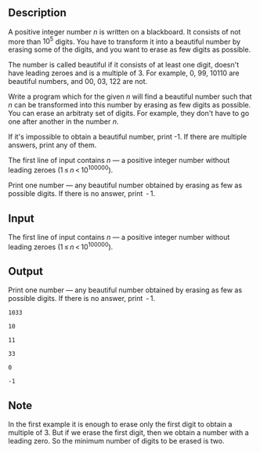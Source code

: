 ## Description

<div><p>A positive integer number <span class="tex-span"><i>n</i></span> is written on a blackboard. It consists of not more than <span class="tex-span">10<sup class="upper-index">5</sup></span> digits. You have to transform it into a <span class="tex-font-style-it">beautiful</span> number by erasing some of the digits, and you want to erase as few digits as possible.</p><p>The number is called beautiful if it consists of at least one digit, doesn't have leading zeroes and is a multiple of <span class="tex-span">3</span>. For example, <span class="tex-font-style-tt">0</span>, <span class="tex-font-style-tt">99</span>, <span class="tex-font-style-tt">10110</span> are beautiful numbers, and <span class="tex-font-style-tt">00</span>, <span class="tex-font-style-tt">03</span>, <span class="tex-font-style-tt">122</span> are not.</p><p>Write a program which for the given <span class="tex-span"><i>n</i></span> will find a beautiful number such that <span class="tex-span"><i>n</i></span> can be transformed into this number by erasing as few digits as possible. You can erase an arbitraty set of digits. For example, they don't have to go one after another in the number <span class="tex-span"><i>n</i></span>.</p><p>If it's impossible to obtain a beautiful number, print <span class="tex-font-style-tt">-1</span>. If there are multiple answers, print any of them.</p></div><div class="input-specification"><p>The first line of input contains <span class="tex-span"><i>n</i></span> — a positive integer number without leading zeroes (<span class="tex-span">1 ≤ <i>n</i> &lt; 10<sup class="upper-index">100000</sup></span>).</p></div><div class="output-specification"><p>Print one number — any beautiful number obtained by erasing as few as possible digits. If there is no answer, print <span class="tex-span"> - 1</span>.</p></div>

## Input

<p>The first line of input contains <span class="tex-span"><i>n</i></span> — a positive integer number without leading zeroes (<span class="tex-span">1 ≤ <i>n</i> &lt; 10<sup class="upper-index">100000</sup></span>).</p>

## Output

<p>Print one number — any beautiful number obtained by erasing as few as possible digits. If there is no answer, print <span class="tex-span"> - 1</span>.</p>





```input1
1033

```




```input2
10

```




```input3
11

```




```output1
33

```




```output2
0

```




```output3
-1

```



## Note

<p>In the first example it is enough to erase only the first digit to obtain a multiple of <span class="tex-span">3</span>. But if we erase the first digit, then we obtain a number with a leading zero. So the minimum number of digits to be erased is two.</p>
